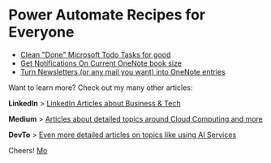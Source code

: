 # Power Automate Recipes for Everyone

* [Clean "Done" Microsoft Todo Tasks for good](/clean%20todo%20tasks%20for%20good.md)
* [Get Notifications On Current OneNote book size](/onenote%20book%20size%20notification.md)
* [Turn Newsletters (or any mail you want) into OneNote entries](/turn%20newsletters%20in%20onenote%20entries.md)

Want to learn more? Check out my many other articles:

**LinkedIn** > [LinkedIn Articles about Business & Tech](https://www.linkedin.com/today/author/mbrueckner)

**Medium** > [Articles about detailed topics around Cloud Computing and more](https://medium.com/@mohammedbrueckner)

**DevTo** > [Even more detailed articles on topics like using AI Services](https://dev.to/mrbrue)

Cheers!
[Mo](https://github.com/MoBRUEC)
